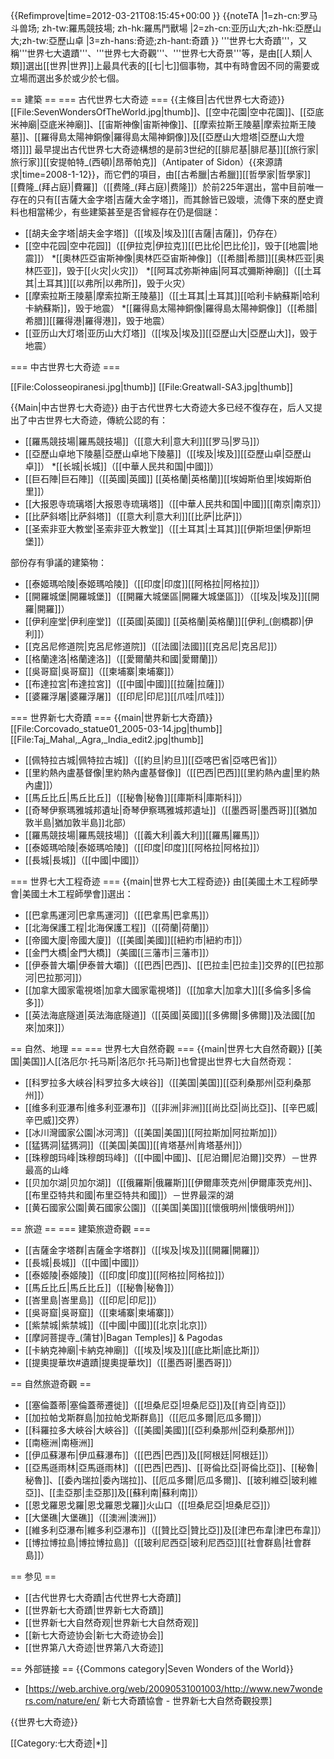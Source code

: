 {{Refimprove|time=2012-03-21T08:15:45+00:00 }}
{{noteTA
|1=zh-cn:罗马斗兽场; zh-tw:羅馬競技場; zh-hk:羅馬鬥獸場
|2=zh-cn:亚历山大;zh-hk:亞歷山大;zh-tw:亞歷山卓
|3=zh-hans:奇迹;zh-hant:奇蹟
}}
'''世界七大奇蹟'''，又稱'''世界七大遺蹟'''、'''世界七大奇觀'''、'''世界七大奇景'''等，是由[[人類|人類]]選出[[世界|世界]]上最具代表的[[七|七]]個事物，其中有時會因不同的需要或立場而選出多於或少於七個。

== 建築 ==
=== 古代世界七大奇迹 ===
{{主條目|古代世界七大奇迹}}
[[File:SevenWondersOfTheWorld.jpg|thumb]]、[[空中花園|空中花園]]、[[亞底米神廟|亞底米神廟]]、[[宙斯神像|宙斯神像]]、[[摩索拉斯王陵墓|摩索拉斯王陵墓]]、[[羅得島太陽神銅像|羅得島太陽神銅像]]及[[亞歷山大燈塔|亞歷山大燈塔]]]]
最早提出古代世界七大奇迹構想的是前3世纪的[[腓尼基|腓尼基]][[旅行家|旅行家]][[安提帕特_(西頓)|昂蒂帕克]]（Antipater of Sidon）{{來源請求|time=2008-1-12}}，而它們的項目，由[[古希臘|古希臘]][[哲學家|哲學家]][[費隆_(拜占庭)|費羅]]（[[费隆_(拜占庭)|费隆]]）於前225年選出，當中目前唯一存在的只有[[吉薩大金字塔|吉薩大金字塔]]，而其餘皆已毀壞，流傳下來的歷史資料也相當稀少，有些建築甚至是否曾經存在仍是個謎：
* [[胡夫金字塔|胡夫金字塔]]（[[埃及|埃及]][[吉薩|吉薩]]，仍存在）
* [[空中花园|空中花园]]（[[伊拉克|伊拉克]][[巴比伦|巴比伦]]，毁于[[地震|地震]]）
*[[奧林匹亞宙斯神像|奧林匹亞宙斯神像]]（[[希腊|希腊]][[奥林匹亚|奥林匹亚]]，毁于[[火灾|火灾]]）
*[[阿耳忒弥斯神庙|阿耳忒彌斯神廟]]（[[土耳其|土耳其]][[以弗所|以弗所]]，毁于火灾）
* [[摩索拉斯王陵墓|摩索拉斯王陵墓]]（[[土耳其|土耳其]][[哈利卡納蘇斯|哈利卡納蘇斯]]，毁于地震）
*[[羅得島太陽神銅像|羅得島太陽神銅像]]（[[希腊|希腊]][[羅得港|羅得港]]，毁于地震）
* [[亚历山大灯塔|亚历山大灯塔]]（[[埃及|埃及]][[亞歷山大|亞歷山大]]，毁于地震）

=== 中古世界七大奇迹 ===

[[File:Colosseopiranesi.jpg|thumb]]
[[File:Greatwall-SA3.jpg|thumb]]

{{Main|中古世界七大奇迹}}
由于古代世界七大奇迹大多已经不復存在，后人又提出了中古世界七大奇迹，傳統公認的有：
* [[羅馬競技場|羅馬競技場]]（[[意大利|意大利]][[罗马|罗马]]）
* [[亞歷山卓地下陵墓|亞歷山卓地下陵墓]]（[[埃及|埃及]][[亞歷山卓|亞歷山卓]]）
*[[长城|长城]]（[[中華人民共和国|中國]]）
* [[巨石陣|巨石陣]]（[[英國|英國]] [[英格蘭|英格蘭]][[埃姆斯伯里|埃姆斯伯里]]）
* [[大报恩寺琉璃塔|大报恩寺琉璃塔]]（[[中華人民共和国|中國]][[南京|南京]]）
* [[比萨斜塔|比萨斜塔]]（[[意大利|意大利]][[比萨|比萨]]）
* [[圣索非亚大教堂|圣索非亚大教堂]]（[[土耳其|土耳其]][[伊斯坦堡|伊斯坦堡]]）

部份存有爭議的建築物：
* [[泰姬瑪哈陵|泰姬瑪哈陵]]（[[印度|印度]][[阿格拉|阿格拉]]）
* [[開羅城堡|開羅城堡]]（[[開羅大城堡區|開羅大城堡區]]）（[[埃及|埃及]][[開羅|開羅]]）
* [[伊利座堂|伊利座堂]]（[[英國|英國]] [[英格蘭|英格蘭]][[伊利_(劍橋郡)|伊利]]）
* [[克呂尼修道院|克呂尼修道院]]（[[法國|法國]][[克呂尼|克呂尼]]）
* [[格蘭達洛|格蘭達洛]]（[[愛爾蘭共和國|愛爾蘭]]）
* [[吳哥窟|吳哥窟]]（[[柬埔寨|柬埔寨]]）
* [[布達拉宮|布達拉宮]]（[[中國|中國]][[拉薩|拉薩]]）
* [[婆羅浮屠|婆羅浮屠]]（[[印尼|印尼]][[爪哇|爪哇]]）

=== 世界新七大奇蹟 ===
{{main|世界新七大奇蹟}}
[[File:Corcovado_statue01_2005-03-14.jpg|thumb]]
[[File:Taj_Mahal,_Agra,_India_edit2.jpg|thumb]]

* [[佩特拉古城|佩特拉古城]]（[[約旦|約旦]][[亞喀巴省|亞喀巴省]]）
* [[里約熱內盧基督像|里約熱內盧基督像]]（[[巴西|巴西]][[里約熱內盧|里約熱內盧]]）
* [[馬丘比丘|馬丘比丘]]（[[秘魯|秘魯]][[庫斯科|庫斯科]]）
* [[奇琴伊察瑪雅城邦遺址|奇琴伊察瑪雅城邦遺址]]（[[墨西哥|墨西哥]][[猶加敦半島|猶加敦半島]]北部）
* [[羅馬競技場|羅馬競技場]]（[[義大利|義大利]][[羅馬|羅馬]]）
* [[泰姬瑪哈陵|泰姬瑪哈陵]]（[[印度|印度]][[阿格拉|阿格拉]]）
* [[長城|長城]]（[[中國|中國]]）

=== 世界七大工程奇迹 ===
{{main|世界七大工程奇迹}}
由[[美國土木工程師學會|美國土木工程師學會]]選出：
* [[巴拿馬運河|巴拿馬運河]]（[[巴拿馬|巴拿馬]]）
* [[北海保護工程|北海保護工程]]（[[荷蘭|荷蘭]]）
* [[帝國大廈|帝國大廈]]（[[美國|美國]][[紐約市|紐約市]]）
* [[金門大橋|金門大橋]]（美國[[三藩市|三藩市]]）
* [[伊泰普大壩|伊泰普大壩]]（[[巴西|巴西]]、[[巴拉圭|巴拉圭]]交界的[[巴拉那河|巴拉那河]]）
* [[加拿大國家電視塔|加拿大國家電視塔]]（[[加拿大|加拿大]][[多倫多|多倫多]]）
* [[英法海底隧道|英法海底隧道]]（[[英國|英國]][[多佛爾|多佛爾]]及法國[[加來|加來]]）

== 自然、地理 ==
=== 世界七大自然奇觀 ===
{{main|世界七大自然奇觀}}
[[美国|美国]]人[[洛厄尔·托马斯|洛厄尔·托马斯]]也曾提出世界七大自然奇观：
* [[科罗拉多大峡谷|科罗拉多大峡谷]]（[[美国|美国]][[亞利桑那州|亞利桑那州]]）
* [[维多利亚瀑布|维多利亚瀑布]]（[[非洲|非洲]][[尚比亞|尚比亞]]、[[辛巴威|辛巴威]]交界）
* [[冰川灣國家公園|冰河湾]]（[[美国|美国]][[阿拉斯加|阿拉斯加]]）
* [[猛獁洞|猛獁洞]]（[[美国|美国]][[肯塔基州|肯塔基州]]）
* [[珠穆朗玛峰|珠穆朗玛峰]]（[[中國|中國]]、[[尼泊爾|尼泊爾]]交界）－世界最高的山峰
* [[贝加尔湖|贝加尔湖]]（[[俄羅斯|俄羅斯]][[伊爾庫茨克州|伊爾庫茨克州]]、[[布里亞特共和國|布里亞特共和國]]）－世界最深的湖
* [[黄石國家公園|黄石國家公園]]（[[美国|美国]][[懷俄明州|懷俄明州]]）

== 旅遊 ==
=== 建築旅遊奇觀 ===
* [[吉薩金字塔群|吉薩金字塔群]]（[[埃及|埃及]][[開羅|開羅]]）
* [[長城|長城]]（[[中國|中國]]）
* [[泰姬陵|泰姬陵]]（[[印度|印度]][[阿格拉|阿格拉]]）
* [[馬丘比丘|馬丘比丘]]（[[秘魯|秘魯]]）
* [[峇里島|峇里島]]（[[印尼|印尼]]）
* [[吳哥窟|吳哥窟]]（[[柬埔寨|柬埔寨]]）
* [[紫禁城|紫禁城]]（[[中國|中國]][[北京|北京]]）
* [[摩訶菩提寺_(蒲甘)|Bagan Temples]] & Pagodas 
* [[卡納克神廟|卡納克神廟]]（[[埃及|埃及]][[底比斯|底比斯]]）
* [[提奧提華坎#遺蹟|提奧提華坎]]（[[墨西哥|墨西哥]]）

== 自然旅遊奇觀 ==
* [[塞倫蓋蒂|塞倫蓋蒂遷徙]]（[[坦桑尼亞|坦桑尼亞]]及[[肯亞|肯亞]]）
* [[加拉帕戈斯群島|加拉帕戈斯群島]]（[[厄瓜多爾|厄瓜多爾]]）
* [[科羅拉多大峽谷|大峽谷]]（[[美國|美國]][[亞利桑那州|亞利桑那州]]）
* [[南極洲|南極洲]]
* [[伊瓜蘇瀑布|伊瓜蘇瀑布]]（[[巴西|巴西]]及[[阿根廷|阿根廷]]）
* [[亞馬遜雨林|亞馬遜雨林]]（[[巴西|巴西]]、[[哥倫比亞|哥倫比亞]]、[[秘魯|秘魯]]、[[委內瑞拉|委內瑞拉]]、[[厄瓜多爾|厄瓜多爾]]、[[玻利維亞|玻利維亞]]、[[圭亞那|圭亞那]]及[[蘇利南|蘇利南]]）
* [[恩戈羅恩戈羅|恩戈羅恩戈羅]]火山口（[[坦桑尼亞|坦桑尼亞]]）
* [[大堡礁|大堡礁]]（[[澳洲|澳洲]]）
* [[維多利亞瀑布|維多利亞瀑布]]（[[贊比亞|贊比亞]]及[[津巴布韋|津巴布韋]]）
* [[博拉博拉島|博拉博拉島]]（[[玻利尼西亞|玻利尼西亞]][[社會群島|社會群島]]）

== 参见 ==
* [[古代世界七大奇蹟|古代世界七大奇蹟]]
* [[世界新七大奇蹟|世界新七大奇蹟]]
* [[世界新七大自然奇观|世界新七大自然奇观]]
* [[新七大奇迹协会|新七大奇迹协会]]
* [[世界第八大奇迹|世界第八大奇迹]]

== 外部链接 ==
{{Commons category|Seven Wonders of the World}}

* [https://web.archive.org/web/20090531001003/http://www.new7wonders.com/nature/en/ 新七大奇蹟協會 - 世界新七大自然奇觀投票]

{{世界七大奇迹}}

[[Category:七大奇迹|*]]